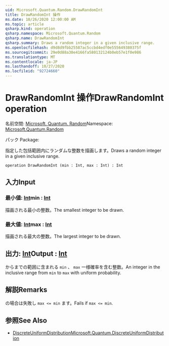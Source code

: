```yaml
---
uid: Microsoft.Quantum.Random.DrawRandomInt
title: DrawRandomInt 操作
ms.date: 10/26/2020 12:00:00 AM
ms.topic: article
qsharp.kind: operation
qsharp.namespace: Microsoft.Quantum.Random
qsharp.name: DrawRandomInt
qsharp.summary: Draws a random integer in a given inclusive range.
ms.openlocfilehash: d9d8d9fbb25587ac5ccbd4edf0e555649380375f
ms.sourcegitcommit: 29e0d88a30e4166fa580132124b0eb57e1f0e986
ms.translationtype: MT
ms.contentlocale: ja-JP
ms.lasthandoff: 10/27/2020
ms.locfileid: "92724660"
---
```

# <a name="drawrandomint-operation"></a><span data-ttu-id="a386c-102">DrawRandomInt 操作</span><span class="sxs-lookup"><span data-stu-id="a386c-102">DrawRandomInt operation</span></span>

<span data-ttu-id="a386c-103">名前空間: [Microsoft. Quantum. Random](xref:Microsoft.Quantum.Random)</span><span class="sxs-lookup"><span data-stu-id="a386c-103">Namespace: [Microsoft.Quantum.Random](xref:Microsoft.Quantum.Random)</span></span>

<span data-ttu-id="a386c-104">パック [](https://nuget.org/packages/)</span><span class="sxs-lookup"><span data-stu-id="a386c-104">Package: [](https://nuget.org/packages/)</span></span>


<span data-ttu-id="a386c-105">指定した包括範囲内にランダムな整数を描画します。</span><span class="sxs-lookup"><span data-stu-id="a386c-105">Draws a random integer in a given inclusive range.</span></span>

```qsharp
operation DrawRandomInt (min : Int, max : Int) : Int
```


## <a name="input"></a><span data-ttu-id="a386c-106">入力</span><span class="sxs-lookup"><span data-stu-id="a386c-106">Input</span></span>

### <a name="min--int"></a><span data-ttu-id="a386c-107">最小値: [Int](xref:microsoft.quantum.lang-ref.int)</span><span class="sxs-lookup"><span data-stu-id="a386c-107">min : [Int](xref:microsoft.quantum.lang-ref.int)</span></span>

<span data-ttu-id="a386c-108">描画される最小の整数。</span><span class="sxs-lookup"><span data-stu-id="a386c-108">The smallest integer to be drawn.</span></span>


### <a name="max--int"></a><span data-ttu-id="a386c-109">最大値: [Int](xref:microsoft.quantum.lang-ref.int)</span><span class="sxs-lookup"><span data-stu-id="a386c-109">max : [Int](xref:microsoft.quantum.lang-ref.int)</span></span>

<span data-ttu-id="a386c-110">描画される最大の整数。</span><span class="sxs-lookup"><span data-stu-id="a386c-110">The largest integer to be drawn.</span></span>



## <a name="output--int"></a><span data-ttu-id="a386c-111">出力: [Int](xref:microsoft.quantum.lang-ref.int)</span><span class="sxs-lookup"><span data-stu-id="a386c-111">Output : [Int](xref:microsoft.quantum.lang-ref.int)</span></span>

<span data-ttu-id="a386c-112">からまでの範囲に含まれる `min` 、 `max` 一様確率を含む整数。</span><span class="sxs-lookup"><span data-stu-id="a386c-112">An integer in the inclusive range from `min` to `max` with uniform probability.</span></span>

## <a name="remarks"></a><span data-ttu-id="a386c-113">解説</span><span class="sxs-lookup"><span data-stu-id="a386c-113">Remarks</span></span>

<span data-ttu-id="a386c-114">の場合は失敗し `max <= min` ます。</span><span class="sxs-lookup"><span data-stu-id="a386c-114">Fails if `max <= min`.</span></span>

## <a name="see-also"></a><span data-ttu-id="a386c-115">参照</span><span class="sxs-lookup"><span data-stu-id="a386c-115">See Also</span></span>

- [<span data-ttu-id="a386c-116">DiscreteUniformDistribution</span><span class="sxs-lookup"><span data-stu-id="a386c-116">Microsoft.Quantum.DiscreteUniformDistribution</span></span>](xref:Microsoft.Quantum.DiscreteUniformDistribution)